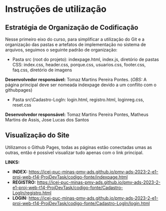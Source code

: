 # Instruções de utilização

## Estratégia de Organização de Codificação 

Nesse primeiro eixo do curso, para simplificar a utilização do Git e a organização das pastas e artefatos de implementação no sistema de arquivos, seguimos o seguinte padrão de organização:
- Pasta src (root do projeto): indexpage.html, index.js, diretório de pastas CSS: index.css, header.css, porque.css, usuarios.css, footer.css, faq.css, diretório de imagens

**Desenvolvedor responsável:** Tomaz Martins Pereira Pontes. (*OBS:* A página principal deve ser nomeada indexpage devido a um conflito com o githubpages)

- Pasta src\Cadastro-LogIn: login.html, registro.html, loginreg.css, reset.css

**Desenvolvedor responsável:** Tomaz Martins Pereira Pontes, Matheus Martins de Assis, Jose Lucas dos Santos

## Visualização do Site

Utilizamos o Github Pages, todas as páginas estão conectadas umas as outras, então é possível visualizar tudo apenas com o link principal.

**LINKS:**

- **INDEX:** https://icei-puc-minas-pmv-ads.github.io/pmv-ads-2023-2-e1-proj-web-t14-ProjDevTask/codigo-fonte/indexpage.html
- **REGISTRO:** https://icei-puc-minas-pmv-ads.github.io/pmv-ads-2023-2-e1-proj-web-t14-ProjDevTask/codigo-fonte/Cadastro-LogIn/registro.html
- **LOGIN:** https://icei-puc-minas-pmv-ads.github.io/pmv-ads-2023-2-e1-proj-web-t14-ProjDevTask/codigo-fonte/Cadastro-LogIn/login.html

